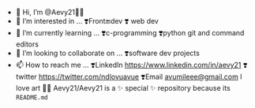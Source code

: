 - 👋 Hi, I’m @Aevy21🐘🐘
- 👀 I’m interested in ...
 ❣️Front🔚dev
❣️ web dev
- 🌱 I’m currently learning ...
❣️c-programming
❣️python
git and command editors 
- 💞️ I’m looking to collaborate on ...
 ❣️software dev projects
- 📫 How to reach me ...
❣️LinkedIn https://www.linkedin.com/in/aevy21
❣️twitter https://twitter.com/ndlovuavue
❣️Email avumileee@gmail.com
l love art 💐💐
Aevy21/Aevy21 is a ✨ special ✨ repository because its `README.md` 
